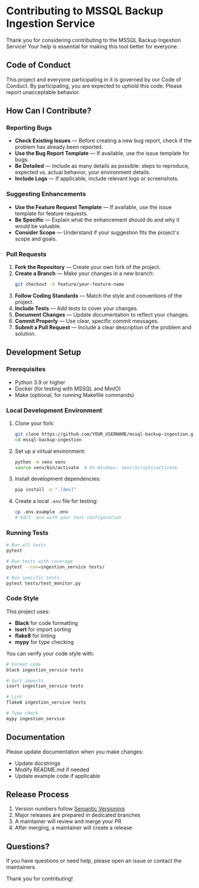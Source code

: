 # Contributing to MSSQL Backup Ingestion Service

Thank you for considering contributing to the MSSQL Backup Ingestion Service! Your help is essential for making this tool better for everyone.

## Code of Conduct

This project and everyone participating in it is governed by our Code of Conduct. By participating, you are expected to uphold this code. Please report unacceptable behavior.

## How Can I Contribute?

### Reporting Bugs

- **Check Existing Issues** — Before creating a new bug report, check if the problem has already been reported.
- **Use the Bug Report Template** — If available, use the issue template for bugs.
- **Be Detailed** — Include as many details as possible: steps to reproduce, expected vs. actual behavior, your environment details.
- **Include Logs** — If applicable, include relevant logs or screenshots.

### Suggesting Enhancements

- **Use the Feature Request Template** — If available, use the issue template for feature requests.
- **Be Specific** — Explain what the enhancement should do and why it would be valuable.
- **Consider Scope** — Understand if your suggestion fits the project's scope and goals.

### Pull Requests

1. **Fork the Repository** — Create your own fork of the project.
2. **Create a Branch** — Make your changes in a new branch:
   ```bash
   git checkout -b feature/your-feature-name
   ```
3. **Follow Coding Standards** — Match the style and conventions of the project.
4. **Include Tests** — Add tests to cover your changes.
5. **Document Changes** — Update documentation to reflect your changes.
6. **Commit Properly** — Use clear, specific commit messages.
7. **Submit a Pull Request** — Include a clear description of the problem and solution.

## Development Setup

### Prerequisites

- Python 3.9 or higher
- Docker (for testing with MSSQL and MinIO)
- Make (optional, for running Makefile commands)

### Local Development Environment

1. Clone your fork:
   ```bash
   git clone https://github.com/YOUR_USERNAME/mssql-backup-ingestion.git
   cd mssql-backup-ingestion
   ```

2. Set up a virtual environment:
   ```bash
   python -m venv venv
   source venv/bin/activate  # On Windows: venv\Scripts\activate
   ```

3. Install development dependencies:
   ```bash
   pip install -e ".[dev]"
   ```

4. Create a local `.env` file for testing:
   ```bash
   cp .env.example .env
   # Edit .env with your test configuration
   ```

### Running Tests

```bash
# Run all tests
pytest

# Run tests with coverage
pytest --cov=ingestion_service tests/

# Run specific tests
pytest tests/test_monitor.py
```

### Code Style

This project uses:

- **Black** for code formatting
- **isort** for import sorting
- **flake8** for linting
- **mypy** for type checking

You can verify your code style with:

```bash
# Format code
black ingestion_service tests

# Sort imports
isort ingestion_service tests

# Lint
flake8 ingestion_service tests

# Type check
mypy ingestion_service
```

## Documentation

Please update documentation when you make changes:

- Update docstrings
- Modify README.md if needed
- Update example code if applicable

## Release Process

1. Version numbers follow [Semantic Versioning](https://semver.org/)
2. Major releases are prepared in dedicated branches
3. A maintainer will review and merge your PR
4. After merging, a maintainer will create a release

## Questions?

If you have questions or need help, please open an issue or contact the maintainers.

Thank you for contributing!